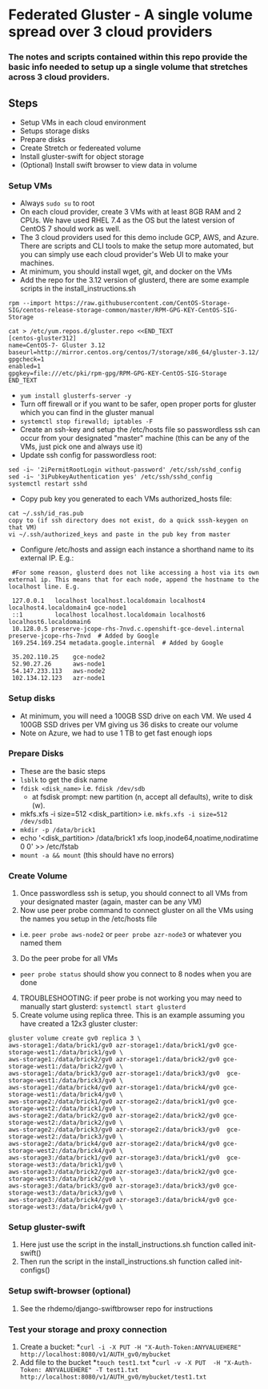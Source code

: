 # Federated Gluster - A single volume spread over 3 cloud providers
### The notes and scripts contained within this repo provide the basic info needed to setup up a single volume that stretches across 3 cloud providers.

## Steps
- Setup VMs in each cloud environment
- Setups storage disks
- Prepare disks
- Create Stretch or federeated volume
- Install gluster-swift for object storage 
- (Optional) Install swift browser to view data in volume

### Setup VMs
- Always `sudo su` to root 
- On each cloud provider, create 3 VMs with at least 8GB RAM and 2 CPUs.  We have used RHEL 7.4 as the OS but the latest version of CentOS 7 should work as well.
- The 3 cloud providers used for this demo include GCP, AWS, and Azure.  There are scripts and CLI tools to make the setup more automated, but you can simply use each cloud provider's Web UI to make your machines.
- At minimum, you should install wget, git, and docker on the VMs
- Add the repo for the 3.12 version of glusterd, there are some example scripts in the install_instructions.sh
```
rpm --import https://raw.githubusercontent.com/CentOS-Storage-SIG/centos-release-storage-common/master/RPM-GPG-KEY-CentOS-SIG-Storage

cat > /etc/yum.repos.d/gluster.repo <<END_TEXT
[centos-gluster312]
name=CentOS-7- Gluster 3.12
baseurl=http://mirror.centos.org/centos/7/storage/x86_64/gluster-3.12/
gpgcheck=1
enabled=1
gpgkey=file:///etc/pki/rpm-gpg/RPM-GPG-KEY-CentOS-SIG-Storage
END_TEXT
```
- `yum install glusterfs-server -y`
- Turn off firewall or if you want to be safer, open proper ports for gluster which you can find in the gluster manual
- `systemctl stop firewalld; iptables -F`
- Create an ssh-key and setup the /etc/hosts file so passwordless ssh can occur from your designated "master" machine (this can be any of the VMs, just pick one and always use it)
- Update ssh config for passwordless root:
```
sed -i~ '2iPermitRootLogin without-password' /etc/ssh/sshd_config
sed -i~ '3iPubkeyAuthentication yes' /etc/ssh/sshd_config
systemctl restart sshd
```

- Copy pub key you generated to each VMs authorized_hosts file:
```
cat ~/.ssh/id_ras.pub
copy to (if ssh directory does not exist, do a quick sssh-keygen on that VM)
vi ~/.ssh/authorized_keys and paste in the pub key from master
```
- Configure /etc/hosts and assign each instance a shorthand name to its external IP. E.g.:
``` 
 #For some reason, glusterd does not like accessing a host via its own external ip. This means that for each node, append the hostname to the localhost line. E.g.
  
 127.0.0.1   localhost localhost.localdomain localhost4 localhost4.localdomain4 gce-node1
 ::1         localhost localhost.localdomain localhost6 localhost6.localdomain6
 10.128.0.5 preserve-jcope-rhs-7nvd.c.openshift-gce-devel.internal preserve-jcope-rhs-7nvd  # Added by Google
 169.254.169.254 metadata.google.internal  # Added by Google
 
 35.202.110.25    gce-node2
 52.90.27.26      aws-node1
 54.147.233.113   aws-node2
 102.134.12.123   azr-node1
```
### Setup disks
- At minimum, you will need a 100GB SSD drive on each VM.  We used 4 100GB SSD drives per VM giving us 36 disks to create our volume
- Note on Azure, we had to use 1 TB to get fast enough iops

### Prepare Disks
* These are the basic steps
* `lsblk` to get the disk name
* `fdisk <disk_name>` i.e. `fdisk /dev/sdb`
  * at fsdisk prompt: new partition (n, accept all defaults), write to disk (w).
* mkfs.xfs -i size=512 <disk_partition> i.e. `mkfs.xfs -i size=512 /dev/sdb1`
* `mkdir -p /data/brick1`
* echo '<disk_partition>  /data/brick1 xfs loop,inode64,noatime,nodiratime 0 0' >> /etc/fstab
* `mount -a && mount` (this should have no errors)

### Create Volume
1. Once passwordless ssh is setup, you should connect to all VMs from your designated master (again, master can be any VM)
2. Now use peer probe command to connect gluster on all the VMs using the names you setup in the /etc/hosts file
  * i.e. `peer probe aws-node2` or `peer probe azr-node3` or whatever you named them
3. Do the peer probe for all VMs
  * `peer probe status` should show you connect to 8 nodes when you are done
4. TROUBLESHOOTING: if peer probe is not working you may need to manually start glusterd: `systemctl start glusterd`
5. Create volume using replica three.  This is an example assuming you have created a 12x3 gluster cluster:
```
gluster volume create gv0 replica 3 \ 
aws-storage1:/data/brick1/gv0 azr-storage1:/data/brick1/gv0 gce-storage-west1:/data/brick1/gv0 \
aws-storage1:/data/brick2/gv0 azr-storage1:/data/brick2/gv0 gce-storage-west1:/data/brick2/gv0 \
aws-storage1:/data/brick3/gv0 azr-storage1:/data/brick3/gv0  gce-storage-west1:/data/brick3/gv0 \
aws-storage1:/data/brick4/gv0 azr-storage1:/data/brick4/gv0 gce-storage-west1:/data/brick4/gv0 \
aws-storage2:/data/brick1/gv0 azr-storage2:/data/brick1/gv0 gce-storage-west2:/data/brick1/gv0 \
aws-storage2:/data/brick2/gv0 azr-storage2:/data/brick2/gv0 gce-storage-west2:/data/brick2/gv0 \
aws-storage2:/data/brick3/gv0 azr-storage2:/data/brick3/gv0  gce-storage-west2:/data/brick3/gv0 \
aws-storage2:/data/brick4/gv0 azr-storage2:/data/brick4/gv0 gce-storage-west2:/data/brick4/gv0 \
aws-storage3:/data/brick1/gv0 azr-storage3:/data/brick1/gv0  gce-storage-west3:/data/brick1/gv0 \
aws-storage3:/data/brick2/gv0 azr-storage3:/data/brick2/gv0 gce-storage-west3:/data/brick2/gv0 \
aws-storage3:/data/brick3/gv0 azr-storage3:/data/brick3/gv0 gce-storage-west3:/data/brick3/gv0 \
aws-storage3:/data/brick4/gv0 azr-storage3:/data/brick4/gv0 gce-storage-west3:/data/brick4/gv0 \
```
### Setup gluster-swift
1. Here just use the script in the install_instructions.sh function called init-swift()
2. Then run the script in the install_instructions.sh function called init-configs()

### Setup swift-browser (optional)
1. See the rhdemo/django-swiftbrowser repo for instructions

### Test your storage and proxy connection
1. Create a bucket:
  *`curl -i -X PUT -H "X-Auth-Token:ANYVALUEHERE" http://localhost:8080/v1/AUTH_gv0/mybucket`
2. Add file to the bucket
  *`touch test1.txt`
  *`curl -v -X PUT  -H "X-Auth-Token: ANYVALUEHERE" -T test1.txt http://localhost:8080/v1/AUTH_gv0/mybucket/test1.txt`

